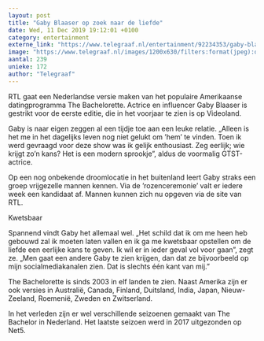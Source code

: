```yaml
---
layout: post
title: "Gaby Blaaser op zoek naar de liefde"
date: Wed, 11 Dec 2019 19:12:01 +0100
category: entertainment
externe_link: "https://www.telegraaf.nl/entertainment/92234353/gaby-blaaser-op-zoek-naar-de-liefde"
image: "https://www.telegraaf.nl/images/1200x630/filters:format(jpeg):quality(80)/cdn-kiosk-api.telegraaf.nl/757de06e-1c42-11ea-87ba-02c309bc01c1.jpg"
aantal: 239
unieke: 172
author: "Telegraaf"
---
```


<p class="intro">RTL gaat een Nederlandse versie maken van het populaire Amerikaanse datingprogramma The Bachelorette. Actrice en influencer Gaby Blaaser is gestrikt voor de eerste editie, die in het voorjaar te zien is op Videoland.</p> <p>Gaby is naar eigen zeggen al een tijdje toe aan een leuke relatie. „Alleen is het me in het dagelijks leven nog niet gelukt om ’hem’ te vinden. Toen ik werd gevraagd voor deze show was ik gelijk enthousiast. Zeg eerlijk; wie krijgt zo’n kans? Het is een modern sprookje”, aldus de voormalig GTST-actrice.</p><p>Op een nog onbekende droomlocatie in het buitenland leert Gaby straks een groep vrijgezelle mannen kennen. Via de ’rozenceremonie’ valt er iedere week een kandidaat af. Mannen kunnen zich nu opgeven via de site van RTL.</p><p>Kwetsbaar</p><p>Spannend vindt Gaby het allemaal wel. „Het schild dat ik om me heen heb gebouwd zal ik moeten laten vallen en ik ga me kwetsbaar opstellen om de liefde een eerlijke kans te geven. Ik wil er in ieder geval vol voor gaan”, zegt ze. „Men gaat een andere Gaby te zien krijgen, dan dat ze bijvoorbeeld op mijn socialmediakanalen zien. Dat is slechts één kant van mij.”</p><p>The Bachelorette is sinds 2003 in elf landen te zien. Naast Amerika zijn er ook versies in Australië, Canada, Finland, Duitsland, India, Japan, Nieuw-Zeeland, Roemenië, Zweden en Zwitserland.</p><p>In het verleden zijn er wel verschillende seizoenen gemaakt van The Bachelor in Nederland. Het laatste seizoen werd in 2017 uitgezonden op Net5.</p>
